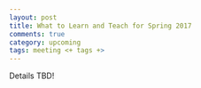 ```yaml
---
layout: post
title: What to Learn and Teach for Spring 2017
comments: true
category: upcoming
tags: meeting <+ tags +>
---
```


Details TBD!

